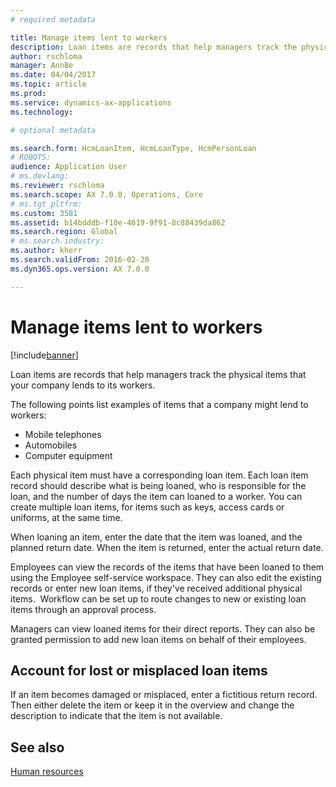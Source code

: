 ```yaml
---
# required metadata

title: Manage items lent to workers
description: Loan items are records that help managers track the physical items that your company lends to its workers. 
author: rschloma
manager: AnnBe
ms.date: 04/04/2017
ms.topic: article
ms.prod: 
ms.service: dynamics-ax-applications
ms.technology: 

# optional metadata

ms.search.form: HcmLoanItem, HcmLoanType, HcmPersonLoan
# ROBOTS: 
audience: Application User
# ms.devlang: 
ms.reviewer: rschloma
ms.search.scope: AX 7.0.0, Operations, Core
# ms.tgt_pltfrm: 
ms.custom: 3581
ms.assetid: b14bdddb-f10e-4619-9f91-8c88439da862
ms.search.region: Global
# ms.search.industry: 
ms.author: kherr
ms.search.validFrom: 2016-02-28
ms.dyn365.ops.version: AX 7.0.0

---
```


# Manage items lent to workers

[!include[banner](../includes/banner.md)]


Loan items are records that help managers track the physical items that your company lends to its workers. 

The following points list examples of items that a company might lend to workers:
-   Mobile telephones
-   Automobiles
-   Computer equipment

Each physical item must have a corresponding loan item. Each loan item record should describe what is being loaned, who is responsible for the loan, and the number of days the item can loaned to a worker. You can create multiple loan items, for items such as keys, access cards or uniforms, at the same time. 

When loaning an item, enter the date that the item was loaned, and the planned return date. When the item is returned, enter the actual return date.

Employees can view the records of the items that have been loaned to them using the Employee self-service workspace. They can also edit the existing records or enter new loan items, if they've received additional physical items.  Workflow can be set up to route changes to new or existing loan items through an approval process. 

Managers can view loaned items for their direct reports. They can also be granted permission to add new loan items on behalf of their employees.

 Account for lost or misplaced loan items
-----------------------------------------

If an item becomes damaged or misplaced, enter a fictitious return record. Then either delete the item or keep it in the overview and change the description to indicate that the item is not available.

 
See also
--------

[Human resources](index.md)



